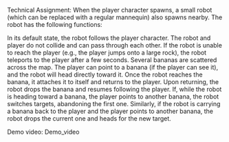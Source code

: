 Technical Assignment: When the player character spawns, a small robot (which can be replaced with a regular mannequin) also spawns nearby. The robot has the following functions:

In its default state, the robot follows the player character. The robot and player do not collide and can pass through each other.
If the robot is unable to reach the player (e.g., the player jumps onto a large rock), the robot teleports to the player after a few seconds.
Several bananas are scattered across the map. The player can point to a banana (if the player can see it), and the robot will head directly toward it. Once the robot reaches the banana, it attaches it to itself and returns to the player. Upon returning, the robot drops the banana and resumes following the player.
If, while the robot is heading toward a banana, the player points to another banana, the robot switches targets, abandoning the first one. Similarly, if the robot is carrying a banana back to the player and the player points to another banana, the robot drops the current one and heads for the new target.

Demo video: Demo_video
